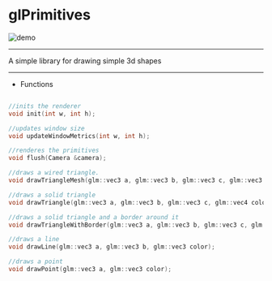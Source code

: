 # glPrimitives

![demo](https://github.com/meemknight/photos/blob/master/glPrimitives.png)

---

A simple library for drawing simple 3d shapes

---

- Functions

```cpp

//inits the renderer
void init(int w, int h);

//updates window size
void updateWindowMetrics(int w, int h);

//renderes the primitives
void flush(Camera &camera);

//draws a wired triangle. 
void drawTriangleMesh(glm::vec3 a, glm::vec3 b, glm::vec3 c, glm::vec3 color);

//draws a solid triangle
void drawTriangle(glm::vec3 a, glm::vec3 b, glm::vec3 c, glm::vec4 color);

//draws a solid triangle and a border around it
void drawTriangleWithBorder(glm::vec3 a, glm::vec3 b, glm::vec3 c, glm::vec4 color);

//draws a line
void drawLine(glm::vec3 a, glm::vec3 b, glm::vec3 color);

//draws a point
void drawPoint(glm::vec3 a, glm::vec3 color);

```
